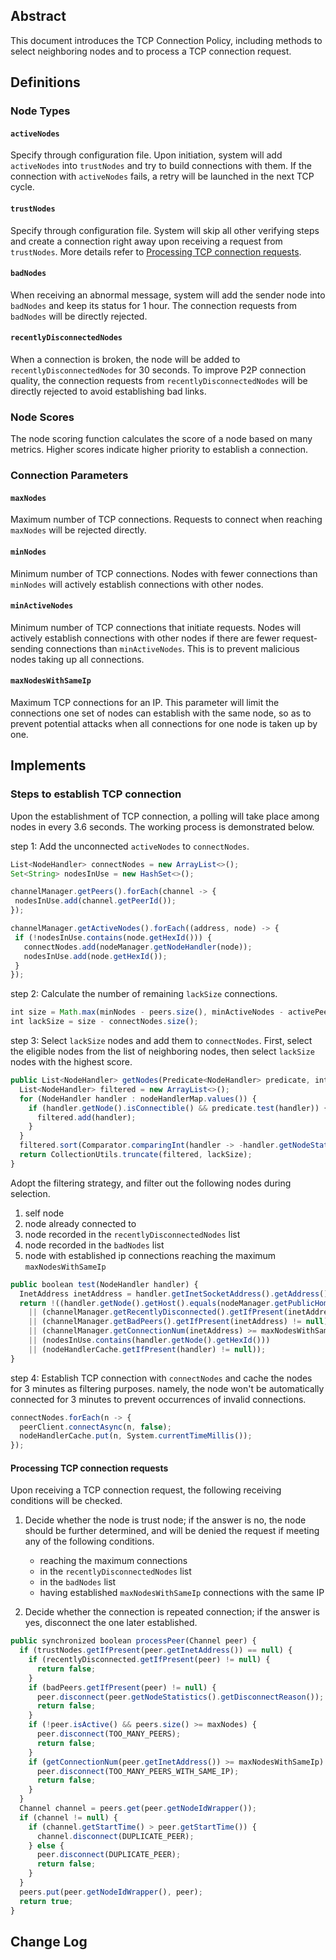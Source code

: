 ## Abstract
This document introduces the TCP Connection Policy, including methods to select neighboring nodes and to process a TCP connection request.

## Definitions

### Node Types

#### `activeNodes`
Specify through configuration file. Upon initiation, system will add `activeNodes` into `trustNodes` and try to build connections with them. If the connection with `activeNodes` fails, a retry will be launched in the next TCP cycle.

#### `trustNodes` 
Specify through configuration file. System will skip all other verifying steps and create a connection right away upon receiving a request from `trustNodes`. More details refer to [Processing TCP connection requests](#processing-tcp-connection-requests).

#### `badNodes`
When receiving an abnormal message, system will add the sender node into `badNodes` and keep its status for 1 hour. The connection requests from `badNodes` will be directly rejected.

#### `recentlyDisconnectedNodes`
When a connection is broken, the node will be added to `recentlyDisconnectedNodes` for 30 seconds. To improve P2P connection quality, the connection requests from `recentlyDisconnectedNodes` will be directly rejected to avoid establishing bad links.

### Node Scores
The node scoring function calculates the score of a node based on many metrics. Higher scores indicate higher priority to establish a connection.

### Connection Parameters

#### `maxNodes` 
Maximum number of TCP connections. Requests to connect when reaching `maxNodes` will be rejected directly.

####  `minNodes` 
Minimum number of TCP connections. Nodes with fewer connections than `minNodes` will actively establish connections with other nodes.

####  `minActiveNodes` 
Minimum number of TCP connections that initiate requests. Nodes will actively establish connections with other nodes if there are fewer request-sending connections than `minActiveNodes`. This is to prevent malicious nodes taking up all connections.

####  `maxNodesWithSameIp` 
Maximum TCP connections for an IP. This parameter will limit the connections one set of nodes can establish with the same node, so as to prevent potential attacks when all connections for one node is taken up by one.

## Implements

### Steps to establish TCP connection

Upon the establishment of TCP connection, a polling will take place among nodes in every 3.6 seconds. The working process is demonstrated below.

step 1: Add the unconnected `activeNodes` to `connectNodes`.
```typescript
List<NodeHandler> connectNodes = new ArrayList<>();
Set<String> nodesInUse = new HashSet<>();

channelManager.getPeers().forEach(channel -> {
 nodesInUse.add(channel.getPeerId());
});

channelManager.getActiveNodes().forEach((address, node) -> {
 if (!nodesInUse.contains(node.getHexId())) {
   connectNodes.add(nodeManager.getNodeHandler(node));
   nodesInUse.add(node.getHexId());
 }
});
```

step 2: Calculate the number of remaining `lackSize` connections.
```typescript
int size = Math.max(minNodes - peers.size(), minActiveNodes - activePeers.get()));
int lackSize = size - connectNodes.size();
```

step 3: Select `lackSize` nodes and add them to `connectNodes`. First, select the eligible nodes from the list of neighboring nodes, then select `lackSize` nodes with the highest score.
```typescript
public List<NodeHandler> getNodes(Predicate<NodeHandler> predicate, int lackSize) { 
  List<NodeHandler> filtered = new ArrayList<>(); 
  for (NodeHandler handler : nodeHandlerMap.values()) { 
    if (handler.getNode().isConnectible() && predicate.test(handler)) { 
      filtered.add(handler); 
    }
  } 
  filtered.sort(Comparator.comparingInt(handler -> -handler.getNodeStatistics().getReputation())); 
  return CollectionUtils.truncate(filtered, lackSize); 
}
```

Adopt the filtering strategy, and filter out the following nodes during selection.
1. self node
2. node already connected to
3. node recorded in the `recentlyDisconnectedNodes` list
4. node recorded in the `badNodes` list
5. node with established ip connections reaching the maximum `maxNodesWithSameIp`
```typescript
public boolean test(NodeHandler handler) { 
  InetAddress inetAddress = handler.getInetSocketAddress().getAddress(); 
  return !((handler.getNode().getHost().equals(nodeManager.getPublicHomeNode().getHost()) && handler.getNode().getPort() == nodeManager.getPublicHomeNode().getPort()) 
    || (channelManager.getRecentlyDisconnected().getIfPresent(inetAddress) != null) 
    || (channelManager.getBadPeers().getIfPresent(inetAddress) != null) 
    || (channelManager.getConnectionNum(inetAddress) >= maxNodesWithSameIp) 
    || (nodesInUse.contains(handler.getNode().getHexId())) 
    || (nodeHandlerCache.getIfPresent(handler) != null)); 
}
```

step 4: Establish TCP connection with `connectNodes` and cache the nodes for 3 minutes as filtering purposes. namely, the node won't be automatically connected for 3 minutes to prevent occurrences of invalid connections.
```typescript
connectNodes.forEach(n -> {
  peerClient.connectAsync(n, false);
  nodeHandlerCache.put(n, System.currentTimeMillis());
});
```

#### Processing TCP connection requests

Upon receiving a TCP connection request, the following receiving conditions will be checked.
 1. Decide whether the node is trust node; if the answer is no, the node should be further determined, and will be denied the request if meeting any of the following conditions.
	 - reaching the maximum connections
	 - in the `recentlyDisconnectedNodes` list
	 - in the `badNodes` list
	 - having established `maxNodesWithSameIp` connections with the same IP
  
 2. Decide whether the connection is repeated connection; if the answer is yes, disconnect the one later established.
```typescript
public synchronized boolean processPeer(Channel peer) { 
  if (trustNodes.getIfPresent(peer.getInetAddress()) == null) { 
    if (recentlyDisconnected.getIfPresent(peer) != null) { 
      return false; 
    } 
    if (badPeers.getIfPresent(peer) != null) { 
      peer.disconnect(peer.getNodeStatistics().getDisconnectReason()); 
      return false; 
    } 
    if (!peer.isActive() && peers.size() >= maxNodes) { 
      peer.disconnect(TOO_MANY_PEERS); 
      return false; 
    } 
    if (getConnectionNum(peer.getInetAddress()) >= maxNodesWithSameIp) { 
      peer.disconnect(TOO_MANY_PEERS_WITH_SAME_IP); 
      return false; 
    } 
  } 
  Channel channel = peers.get(peer.getNodeIdWrapper()); 
  if (channel != null) { 
    if (channel.getStartTime() > peer.getStartTime()) { 
      channel.disconnect(DUPLICATE_PEER); 
    } else { 
      peer.disconnect(DUPLICATE_PEER); 
      return false; 
    } 
  } 
  peers.put(peer.getNodeIdWrapper(), peer); 
  return true; 
}
```
## Change Log
